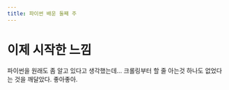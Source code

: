```yaml
---
title: 파이썬 배운 둘째 주
---
```


# 이제 시작한 느낌

파이썬을 원래도 좀 알고 있다고 생각했는데...
크롤링부터 할 줄 아는것 하나도 없었다는 것을 깨달았다.
좋아좋아.
